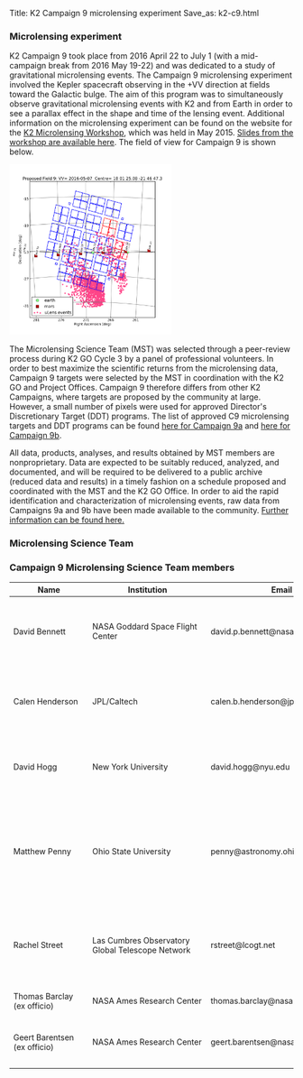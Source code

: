 Title: K2 Campaign 9 microlensing experiment
Save_as: k2-c9.html

### Microlensing experiment

K2 Campaign 9 took place from 2016 April 22 to July 1 (with a
mid-campaign break from 2016 May 19-22) and was dedicated to
a study of gravitational microlensing events. The Campaign 9
microlensing experiment involved the Kepler spacecraft observing in
the +VV direction at fields toward the Galactic bulge. The aim of this
program was to simultaneously observe gravitational microlensing events
with K2 and from Earth in order to see a parallax effect in the shape
and time of the lensing event. Additional information on the
microlensing experiment can be found on the website for the
[K2 Microlensing Workshop](/K2MicrolensingWorkshop/),
which was held in May 2015.
[Slides from the workshop are available here](https://www.dropbox.com/sh/by07zmun9e9m7l7/AABvWyEtYOpRbxLVDqvLsgKRa?dl=0).
The field of view for Campaign 9 is shown below.

<img class="img-responsive" style="max-width:57%;" src="/images/campaign_selected/field9-final.png">


The Microlensing Science Team (MST) was selected through a peer-review
process during K2 GO Cycle 3 by a panel of professional volunteers. In order to best maximize the scientific returns from the microlensing
data, Campaign 9 targets were selected by the MST in coordination
with the K2 GO and Project Offices. Campaign 9 therefore differs
from other K2 Campaigns, where targets are proposed by
the community at large. However, a small number of pixels were
used for approved Director's Discretionary Target (DDT) programs.  The
list of approved C9 microlensing targets and DDT programs can be found
[here for Campaign 9a](/k2-approved-programs.html#campaign-9a) and
[here for Campaign 9b](/k2-approved-programs.html#campaign-9b).

All data, products, analyses, and results obtained by MST members are
nonproprietary. Data are expected to be suitably reduced, analyzed,
and documented, and will be required to be delivered to a public
archive (reduced data and results) in a timely fashion on a schedule
proposed and coordinated with the MST and the K2 GO Office. In order
to aid the rapid identification and characterization of microlensing
events, raw data from Campaigns 9a and 9b have been made available to the
community.  [Further information can be found here.](/raw-data-for-k2-campaign-9a-now-available-at-mast.html)

### Microlensing Science Team

<div class="panel panel-primary">
  <div class="panel-heading">
    <h3 class="panel-title">Campaign 9 Microlensing Science Team members</h3>
  </div>
  <div class="panel-body">

<table class="table table-striped table-hover">

  <thead>
    <tr>
    <th>Name </th>
	<th>Institution</th>
	<th>Email</th>
      <th>Title</th>
    </tr>
  </thead>
  
  <tdata>

  <tr>
 <td style="min-width: 9em;">
David Bennett
</td>
  <td style="min-width: 14em;">
NASA Goddard Space Flight Center
</td>
<td style="min-width: 18em;">
david.p.bennett@nasa.gov
</td>
  <td>
K2 Microlensing Campaign Photometry and Light Curve Analysis
</td>
  <td>
<a href="data/campaigns/c9/GO9058_Bennett.pdf" class="btn
      btn-primary btn-xs"><i class="fa fa-download fa-margin"></i>
      abstract</a>
  </td>
  </tr>

<tr>
<td>
Calen Henderson
</td>
<td>
JPL/Caltech
</td>
<td>
calen.b.henderson@jpl.nasa.gov
</td>
  <td>
High-resolution Near-infrared Follow-up of K2 Microlensing Systems
</td>
  <td>
<a href="data/campaigns/c9/GO9064_Henderson.pdf" class="btn
      btn-primary btn-xs"><i class="fa fa-download fa-margin"></i>
      abstract</a>
  </td>
  </tr>

<tr>
<td>
David Hogg
</td>
<td>
New York University
</td>
<td>
david.hogg@nyu.edu
</td>
  <td>
Ultra-precise photometry in crowded fields: A self-calibration approach
</td>
  <td>
<a href="data/campaigns/c9/GO9067_Hogg.pdf" class="btn
      btn-primary btn-xs"><i class="fa fa-download fa-margin"></i>
      abstract</a>
  </td>
  </tr>

<tr>
<td>
Matthew Penny
</td>
<td>
Ohio State University
</td>
<td>
penny@astronomy.ohio-state.edu
</td>
  <td>
Free-Floating and Bound Planet Mass Measurements with K2: Ground- and Space-Based Photometry, Event Detection and Modeling
</td>
  <td>
<a href="data/campaigns/c9/GO9047_Penny.pdf" class="btn
      btn-primary btn-xs"><i class="fa fa-download fa-margin"></i>
      abstract</a>
  </td>
  </tr>

<tr>
<td>
Rachel Street
</td>
<td>
Las Cumbres Observatory Global Telescope Network
</td>
<td>
rstreet@lcogt.net
</td>
  <td>
A Coordinated Approach to K2/Campaign 9: Microlensing Data Reduction and Analysis.
</td>
  <td>
<a href="data/campaigns/c9/GO9078_Street.pdf" class="btn
      btn-primary btn-xs"><i class="fa fa-download fa-margin"></i>
      abstract</a>
  </td>
  </tr>

  
  <tr>
 <td style="min-width: 9em;">
Thomas Barclay (ex officio)
</td>
  <td style="min-width: 14em;">
NASA Ames Research Center
</td>
<td style="min-width: 18em;">
thomas.barclay@nasa.gov
</td>
  <td>
K2 Guest Observer Office Director
</td>
  <td>
  </td>
  </tr>

 <tr>
 <td style="min-width: 9em;">
Geert Barentsen (ex officio)
</td>
  <td style="min-width: 14em;">
NASA Ames Research Center
</td>
<td style="min-width: 18em;">
geert.barentsen@nasa.gov
</td>
  <td>
K2 Microlensing Experiment Lead Support Scientist
</td>
  <td>
  </td>
  </tr>


  </tdata>
</table>

  </div>
  </div>
